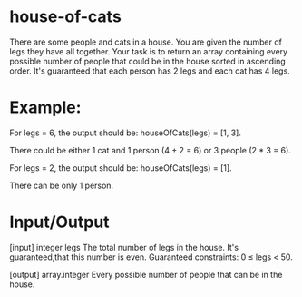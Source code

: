 # house-of-cats

There are some people and cats in a house. You are given the number of legs they have all together. Your task is to return an array containing every possible number of people that could be in the house sorted in ascending order. It's guaranteed that each person has 2 legs and each cat has 4 legs.

# Example:
For legs = 6, the output should be:
houseOfCats(legs) = [1, 3].

There could be either 1 cat and 1 person (4 + 2 = 6) or 3 people (2 * 3 = 6).


For legs = 2, the output should be:
houseOfCats(legs) = [1].

There can be only 1 person.

# Input/Output
[input] integer legs
The total number of legs in the house. It's guaranteed,that this number is even.
Guaranteed constraints:
0 ≤ legs < 50.

[output] array.integer
Every possible number of people that can be in the house.
